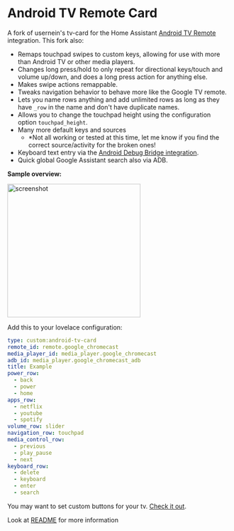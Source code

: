# Android TV Remote Card

A fork of usernein's tv-card for the Home Assistant [Android TV Remote](https://www.home-assistant.io/integrations/androidtv_remote/) integration. This fork also:

- Remaps touchpad swipes to custom keys, allowing for use with more than Android TV or other media players.
- Changes long press/hold to only repeat for directional keys/touch and volume up/down, and does a long press action for anything else.
- Makes swipe actions remappable.
- Tweaks navigation behavior to behave more like the Google TV remote.
- Lets you name rows anything and add unlimited rows as long as they have `_row` in the name and don't have duplicate names.
- Allows you to change the touchpad height using the configuration option `touchpad_height`.
- Many more default keys and sources
	- *Not all working or tested at this time, let me know if you find the correct source/activity for the broken ones!
- Keyboard text entry via the [Android Debug Bridge integration](https://www.home-assistant.io/integrations/androidtv/).
- Quick global Google Assistant search also via ADB.

**Sample overview:**

<img src="https://github.com/Nerwyn/android-tv-card/blob/main/assets/screenshot.png" alt="screenshot" width="300"/>

Add this to your lovelace configuration:

```yaml
type: custom:android-tv-card
remote_id: remote.google_chromecast
media_player_id: media_player.google_chromecast
adb_id: media_player.google_chromecast_adb
title: Example
power_row:
  - back
  - power
  - home
apps_row:
  - netflix
  - youtube
  - spotify
volume_row: slider
navigation_row: touchpad
media_control_row:
  - previous
  - play_pause
  - next
keyboard_row:
  - delete
  - keyboard
  - enter
  - search

```

You may want to set custom buttons for your tv. [Check it out](https://github.com/Nerwyn/android-tv-card/blob/main/README.md#notice).

Look at [README](https://github.com/Nerwyn/android-tv-card/blob/main/README.md) for more information
